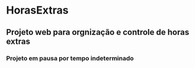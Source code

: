 # HorasExtras

## Projeto web para orgnização e controle de horas extras




### Projeto em pausa por tempo indeterminado


